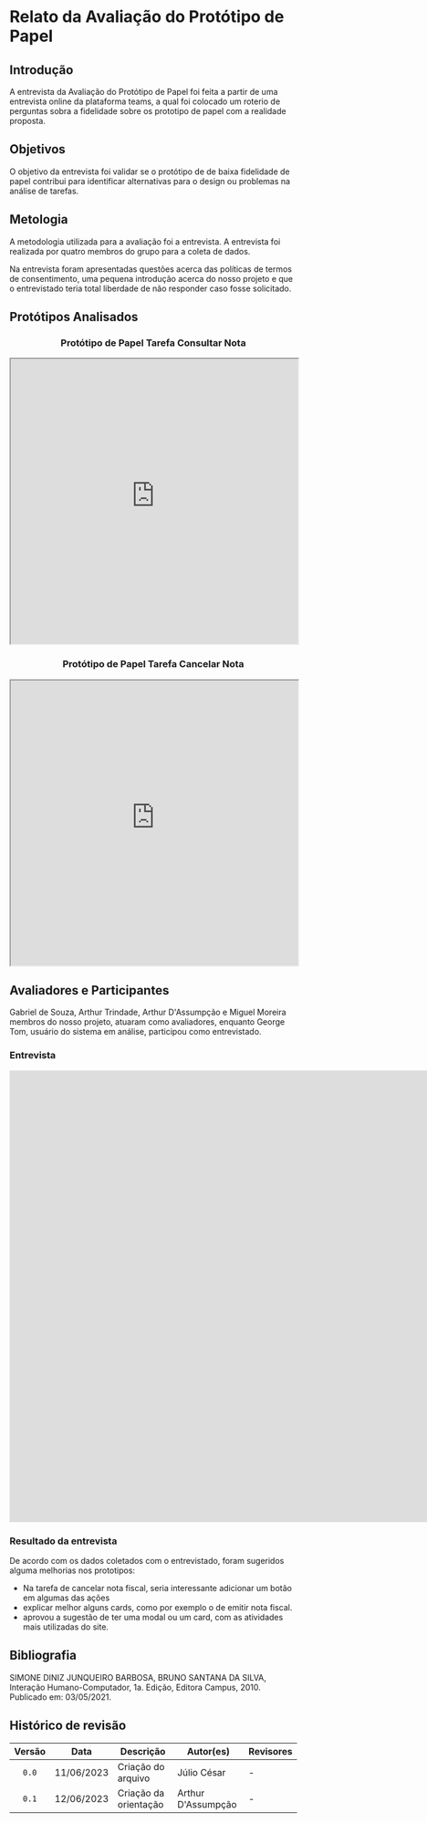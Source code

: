 # Relato da Avaliação do Protótipo de Papel

## Introdução 

A entrevista da Avaliação do Protótipo de Papel foi feita a partir de uma entrevista online da plataforma teams, a qual foi colocado um roterio de perguntas sobra a fidelidade sobre os prototipo de papel com a realidade proposta.

## Objetivos

O objetivo da entrevista foi validar se o protótipo de de baixa fidelidade de papel contribui para identificar alternativas para o design ou problemas na análise de tarefas.

## Metologia 

A metodologia utilizada para a avaliação foi a entrevista. A entrevista foi realizada por quatro membros do grupo para a coleta de dados.

Na entrevista foram apresentadas questões acerca das políticas de termos de consentimento, uma pequena introdução acerca do nosso projeto e que o entrevistado teria total liberdade de não responder caso fosse solicitado.


## Protótipos Analisados

<div style="text-align: center">
<h3>
Protótipo de Papel Tarefa Consultar Nota
</h3>
</div>
<iframe src="https://interacao-humano-computador.github.io/2023.1-ISSNet/design_avaliacao_desenvolvimento/nivel2/doc/prot_papel_consultar.pdf" width="100%" height="500px"></iframe>

<div style="text-align: center">
<h3>
Protótipo de Papel Tarefa Cancelar Nota
</h3>
</div>
<iframe src="https://interacao-humano-computador.github.io/2023.1-ISSNet/design_avaliacao_desenvolvimento/nivel2/doc/prot_papel_cancelar.pdf" width="100%" height="500px"></iframe>

## Avaliadores e Participantes 

Gabriel de Souza, Arthur Trindade, Arthur D'Assumpção e Miguel Moreira membros do nosso projeto, atuaram como avaliadores, enquanto George Tom, usuário do sistema em análise, participou como entrevistado.

### Entrevista

<iframe width="1903" height="792" src="https://www.youtube.com/embed/Dk1N0C_as2s" title="IHC - Entrevista Protótipo de Papel ISSNet Grupo 8" frameborder="0" allow="accelerometer; autoplay; clipboard-write; encrypted-media; gyroscope; picture-in-picture; web-share" allowfullscreen></iframe>

### Resultado da entrevista
De acordo com os dados coletados com o entrevistado, foram sugeridos alguma melhorias nos prototipos:
- Na tarefa de cancelar nota fiscal, seria interessante adicionar um botão em algumas das ações
- explicar melhor alguns cards, como por exemplo o de emitir nota fiscal.
- aprovou a sugestão de ter uma modal ou um card, com as atividades mais utilizadas do site.

<!-- ## Referências -->
<!-- FONTES CITADAS UTILIZADAS PARA EMBASAR O TEXTO. REMOVER CASO NÃO HOUVER  -->

## Bibliografia
<!-- FONTES CONSULTADAS DURANTE A ELABORAÇÃO DO TEXTO, CITADAS OU NÃO. REMOVER CASO NÃO HOUVER -->
SIMONE DINIZ JUNQUEIRO BARBOSA, BRUNO SANTANA DA SILVA, Interação Humano-Computador, 1a.
Edição, Editora Campus, 2010. Publicado em: 03/05/2021.

## Histórico de revisão

| Versão     | Data        | Descrição                                 | Autor(es)       | Revisores       |
| :--------: | :---------: | ----------------------------------------- | --------------- | --------------- |
| `0.0`      | 11/06/2023  | Criação do arquivo                        | Júlio César     | - |
| `0.1`      | 12/06/2023  | Criação da orientação                        | Arthur D'Assumpção     | - |
